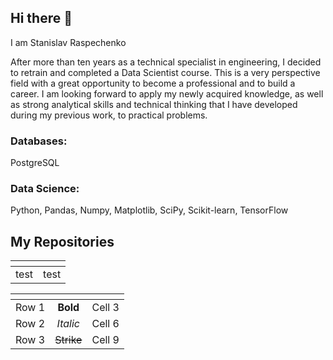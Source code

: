 ## Hi there 👋
I am Stanislav Raspechenko

After more than ten years as a technical specialist in engineering, I decided to retrain and completed a Data Scientist course. This is a very perspective field with a great opportunity to become a professional and to build a career. I am looking forward to apply my newly acquired knowledge, as well as strong analytical skills and technical thinking that I have developed during my previous work, to practical problems.

### Databases:
PostgreSQL

### Data Science:
Python, Pandas, Numpy, Matplotlib, SciPy, Scikit-learn, TensorFlow

## My Repositories
| <!-- --> | <!-- --> |
|:---------------------- | :---------------------- |
| test | test |

| <!-- -->      | <!-- -->        | <!-- -->      |
|:-------------:|:---------------:|:-------------:|
| Row 1         | **Bold**        | Cell 3        |
| Row 2         | *Italic*        | Cell 6        |
| Row 3         | ~~Strike~~      | Cell 9        |

<!--
**stanislavras/stanislavras** is a ✨ _special_ ✨ repository because its `README.md` (this file) appears on your GitHub profile.

Here are some ideas to get you started:

- 🔭 I’m currently working on ...
- 🌱 I’m currently learning ...
- 👯 I’m looking to collaborate on ...
- 🤔 I’m looking for help with ...
- 💬 Ask me about ...
- 📫 How to reach me: ...
- 😄 Pronouns: ...
- ⚡ Fun fact: ...
-->
